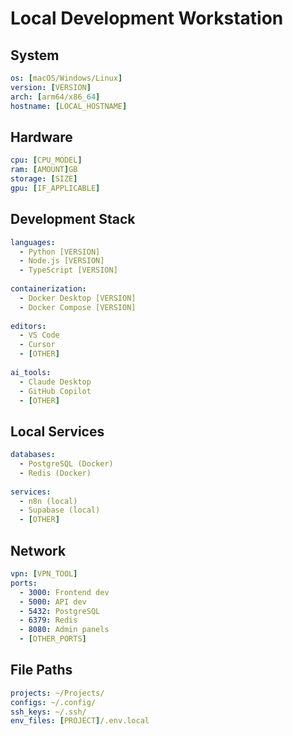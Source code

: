 # Local Development Workstation

## System
```yaml
os: [macOS/Windows/Linux]
version: [VERSION]
arch: [arm64/x86_64]
hostname: [LOCAL_HOSTNAME]
```

## Hardware
```yaml
cpu: [CPU_MODEL]
ram: [AMOUNT]GB
storage: [SIZE]
gpu: [IF_APPLICABLE]
```

## Development Stack
```yaml
languages:
  - Python [VERSION]
  - Node.js [VERSION]
  - TypeScript [VERSION]
  
containerization:
  - Docker Desktop [VERSION]
  - Docker Compose [VERSION]
  
editors:
  - VS Code
  - Cursor
  - [OTHER]
  
ai_tools:
  - Claude Desktop
  - GitHub Copilot
  - [OTHER]
```

## Local Services
```yaml
databases:
  - PostgreSQL (Docker)
  - Redis (Docker)
  
services:
  - n8n (local)
  - Supabase (local)
  - [OTHER]
```

## Network
```yaml
vpn: [VPN_TOOL]
ports:
  - 3000: Frontend dev
  - 5000: API dev
  - 5432: PostgreSQL
  - 6379: Redis
  - 8080: Admin panels
  - [OTHER_PORTS]
```

## File Paths
```yaml
projects: ~/Projects/
configs: ~/.config/
ssh_keys: ~/.ssh/
env_files: [PROJECT]/.env.local
```